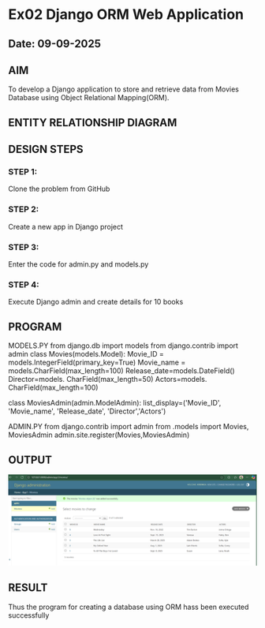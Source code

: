 # Ex02 Django ORM Web Application
## Date: 09-09-2025

## AIM
To develop a Django application to store and retrieve data from Movies Database using Object Relational Mapping(ORM).

## ENTITY RELATIONSHIP DIAGRAM



## DESIGN STEPS

### STEP 1:
Clone the problem from GitHub

### STEP 2:
Create a new app in Django project

### STEP 3:
Enter the code for admin.py and models.py

### STEP 4:
Execute Django admin and create details for 10 books

## PROGRAM

MODELS.PY
from django.db import models
from django.contrib import admin
class Movies(models.Model):
    Movie_ID = models.IntegerField(primary_key=True)
    Movie_name = models.CharField(max_length=100)
    Release_date=models.DateField()
    Director=models. CharField(max_length=50)
    Actors=models. CharField(max_length=100)
 
class MoviesAdmin(admin.ModelAdmin):
    list_display=('Movie_ID', 'Movie_name', 'Release_date', 'Director','Actors')


ADMIN.PY
from django.contrib import admin
from .models import Movies, MoviesAdmin
admin.site.register(Movies,MoviesAdmin)


## OUTPUT

![alt text](<Screenshot 2025-09-08 144611.png>)


## RESULT
Thus the program for creating a database using ORM hass been executed successfully
